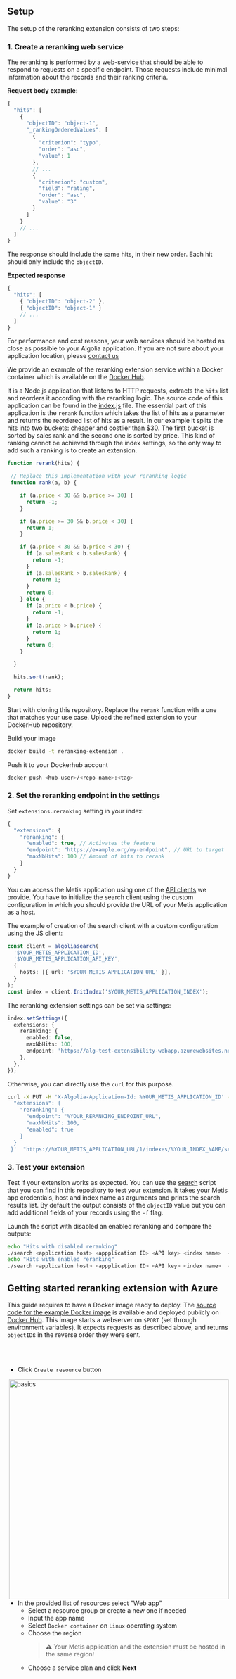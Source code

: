 ## Setup

The setup of the reranking extension consists of two steps:

### 1. Create a reranking web service

The reranking is performed by a web-service that should be able to respond to requests on a specific endpoint.
Those requests include minimal information about the records and their ranking criteria.

**Request body example:**

```ts
{
  "hits": [
    {
      "objectID": "object-1",
      "_rankingOrderedValues": [
        {
          "criterion": "typo",
          "order": "asc",
          "value": 1
        },
        // ...
        {
          "criterion": "custom",
          "field": "rating",
          "order": "asc",
          "value": "3"
        }
      ]
    }
    // ...
  ]
}
```

The response should include the same hits, in their new order.
Each hit should only include the `objectID`.

**Expected response**

```ts
{
  "hits": [
    { "objectID": "object-2" },
    { "objectID": "object-1" }
    // ...
  ]
}
```

For performance and cost reasons, your web services should be hosted as close as possible to your Algolia application.
If you are not sure about your application location, please [contact us](mailto:support@algolia.com)

We provide an example of the reranking extension service within a Docker container which is available on the [Docker Hub](https://hub.docker.com/r/algolia/test-reranking).

It is a Node.js application that listens to HTTP requests, extracts the `hits` list and reorders it according with the reranking logic.
The source code of this application can be found in the [index.js](/src/index.js) file.
The essential part of this application is the `rerank` function which takes the list of hits as a parameter and returns the reordered list of hits as a result.
In our example it splits the hits into two buckets: cheaper and costlier than $30. The first bucket is sorted by sales rank and the second one is sorted by price. This kind of ranking cannot be achieved through the index settings, so the only way to add such a ranking is to create an extension.

```ts
function rerank(hits) {

 // Replace this implementation with your reranking logic
 function rank(a, b) {

    if (a.price < 30 && b.price >= 30) {
      return -1;
    }

    if (a.price >= 30 && b.price < 30) {
      return 1;
    }

    if (a.price < 30 && b.price < 30) {
      if (a.salesRank < b.salesRank) {
        return -1;
      }
      if (a.salesRank > b.salesRank) {
        return 1;
      }
      return 0;
    } else {
      if (a.price < b.price) {
        return -1;
      }
      if (a.price > b.price) {
        return 1;
      }
      return 0;
    }

  }

  hits.sort(rank);

  return hits;
}
```

Start with cloning this repository. 
Replace the `rerank` function with a one that matches your use case.
Upload the refined extension to your DockerHub repository.

Build your image
```sh
docker build -t reranking-extension .
```

Push it to your Dockerhub account
```sh
docker push <hub-user>/<repo-name>:<tag>
```

### 2. Set the reranking endpoint in the settings

Set `extensions.reranking` setting in your index:

```ts
{
  "extensions": {
    "reranking": {
      "enabled": true, // Activates the feature
      "endpoint": "https://example.org/my-endpoint", // URL to target
      "maxNbHits": 100 // Amount of hits to rerank
    }
  }
}
```

You can access the Metis application using one of the [API clients](https://www.algolia.com/doc/api-client/getting-started/what-is-the-api-client/go/?client=go) we provide.
You have to initialize the search client using the custom configuration in which you should provide the URL of your Metis application as a host.

The example of creation of the search client with a custom configuration using the JS client:

```ts
const client = algoliasearch(
  '$YOUR_METIS_APPLICATION_ID',
  '$YOUR_METIS_APPLICATION_API_KEY',
  {
    hosts: [{ url: '$YOUR_METIS_APPLICATION_URL' }],
  }
);
const index = client.InitIndex('$YOUR_METIS_APPLICATION_INDEX');
```

The reranking extension settings can be set via settings:

```ts
index.setSettings({
  extensions: {
    reranking: {
      enabled: false,
      maxNbHits: 100,
      endpoint: 'https://alg-test-extensibility-webapp.azurewebsites.net',
    },
  },
});
```

Otherwise, you can directly use the `curl` for this purpose.

```sh
curl -X PUT -H 'X-Algolia-Application-Id: %YOUR_METIS_APPLICATION_ID' -H 'X-Algolia-API-Key: %YOUR_METIS_APPLICATION_API_KEY'  --data-binary '{
  "extensions": {
    "reranking": {
      "endpoint": "%YOUR_RERANKING_ENDPOINT_URL",
      "maxNbHits": 100,
      "enabled": true
    }
  }
 }'  "https://%YOUR_METIS_APPLICATION_URL/1/indexes/%YOUR_INDEX_NAME/settings"
```

### 3. Test your extension

Test if your extension works as expected.
You can use the [search](/search) script that you can find in this repository to test your extension.
It takes your Metis app credentials, host and index name as arguments and prints the search results list. 
By default the output consists of the `objectID` value but you can add additional fields of your records using the `-f` flag. 

Launch the script with disabled an enabled reranking and compare the outputs:
```sh
echo "Hits with disabled reranking"
./search <application host> <appplication ID> <API key> <index name>  -r false -f objectID,title,price
echo "Hits with enabled reranking"
./search <application host> <appplication ID> <API key> <index name>  -r true -f objectID,title,price
```

## Getting started reranking extension with Azure

This guide requires to have a Docker image ready to deploy.
The [source code for the example Docker image](/Docker) is available and deployed publicly on [Docker Hub](https://hub.docker.com/r/algolia/test-reranking).
This image starts a webserver on `$PORT` (set through environment variables). It expects requests as described above, and returns `objectID`s in the reverse order they were sent.

<br/>
<br/>

- Click `Create resource` button

<img src="basics.jpg" alt="basics" align="right" width="500"/>

- In the provided list of resources select "Web app"
  - Select a resource group or create a new one if needed
  - Input the app name
  - Select `Docker container` on `Linux` operating system
  - Choose the region
    > :warning: Your Metis application and the extension must be hosted in the same region!
  - Choose a service plan and click **Next**

<br/>
<br/>
<br/>
<br/>
<br/>
<br/>
<br/>
<br/>
<br/>
<br/>
<br/>
<br/>
<br/>
<br/>
<br/>
<br/>
<br/>
<br/>
<br/>

<img src="docker.jpg" alt="docker" align="right" width="500"/>

- In the Docker setup
  - Select the `Single Container` option
  - Select `Docker Hub` as the image source
  - Select `Public` visibility
  - Set `Image and tag` field with `algolia/test-reranking:1.0.2`
  - Click the **Review + create** button. The validation of the app will take some time.

<br/>
<br/>
<br/>

- Once the validation passed, click `Create` button and wait until the deployment finished.
- Open the created resource by clicking the **Go to resource** button.

<br/>

<img src="configuration.jpg" alt="configuration" align="right" width="500"/>

- Select `Settings` -> `Configuration`
- Click **New application setting**
- Set name to `PORT` and value to `80`, click **OK** and then **Save**
- You're all set. Go to the `Overview` section. You can find the URL of your application which can be used as the endpoint in the index settings.

<br/>
<br/>
<br/>
<br/>
<br/>
<br/>
<br/>
